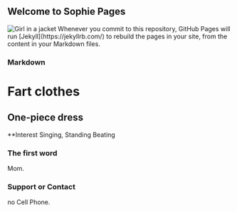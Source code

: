 ## Welcome to Sophie Pages

<img src="https://repository-images.githubusercontent.com/293299392/f6490980-12be-11eb-94ac-d440f39a50eb" alt="Girl in a jacket" >
Whenever you commit to this repository, GitHub Pages will run [Jekyll](https://jekyllrb.com/) to rebuild the pages in your site, from the content in your Markdown files.

### Markdown

# Fart clothes
## One-piece dress



**Interest
Singing, Standing Beating

### The first word
Mom.

### Support or Contact

no Cell Phone.
